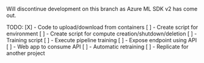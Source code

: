 
Will discontinue development on this branch as Azure ML SDK v2 has come out.

TODO:
[X] - Code to upload/download from containers
[ ] - Create script for environment
[ ] - Create script for compute creation/shutdown/deletion
[ ] - Training script
[ ] - Execute pipeline training
[ ] - Expose endpoint using API
[ ] - Web app to consume API
[ ] - Automatic retraining
[ ] - Replicate for another project